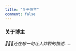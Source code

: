 ```yaml
---
title: "关于博主"
comment: false
---
```


### 关于博主

*:heartbeat::heartbeat::heartbeat:还在想一句让人炸裂的描述......*
